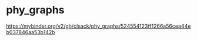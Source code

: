 # phy_graphs

https://mybinder.org/v2/gh/clsack/phy_graphs/524554123ff1266a56cea44eb037846aa53b142b
